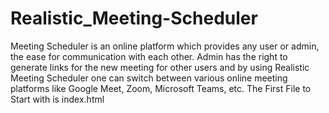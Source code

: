 # Realistic_Meeting-Scheduler
Meeting Scheduler is an online platform which provides any user or admin, the ease for communication with each other. Admin has the right to generate links for the new meeting for other users and by using Realistic Meeting Scheduler one can switch between various online meeting platforms like Google Meet, Zoom, Microsoft Teams, etc.
The First File to Start with is index.html
